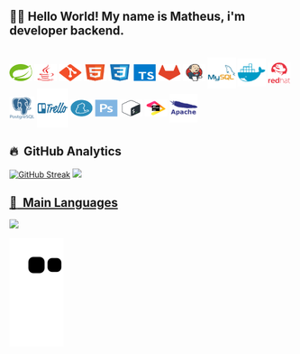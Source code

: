 ##  🖖🏻 Hello World! My name is Matheus, i'm developer backend.

<div style="display: inline_block"><br>
  <img align="center" alt="Rafa-React" height="30" width="40" src="https://raw.githubusercontent.com/devicons/devicon/master/icons/spring/spring-original.svg">
  <img align="center" alt="Matheus-Java" height="30" width="40" src="https://raw.githubusercontent.com/devicons/devicon/master/icons/java/java-plain.svg">
  <img align="center" alt="Matheus-CSS" height="30" width="40" src="https://raw.githubusercontent.com/devicons/devicon/master/icons/git/git-original.svg">
  <img align="center" alt="Matheus-HTML" height="30" width="40" src="https://raw.githubusercontent.com/devicons/devicon/master/icons/html5/html5-original.svg">
  <img align="center" alt="Matheus-CSS" height="30" width="40" src="https://raw.githubusercontent.com/devicons/devicon/master/icons/css3/css3-original.svg">
  <img align="center" alt="Matheus-TS" height="30" width="40" src="https://raw.githubusercontent.com/devicons/devicon/master/icons/typescript/typescript-plain.svg">
  <img align="center" alt="Matheus-GL" height="30" width="40" src="https://raw.githubusercontent.com/devicons/devicon/master/icons/gitlab/gitlab-plain.svg">
  <img align="center" alt="Matheus-JK" height="30" width="40" src="https://raw.githubusercontent.com/devicons/devicon/master/icons/jenkins/jenkins-original.svg">
  <img align="center" alt="Matheus-MY" height="55" width="50" src="https://raw.githubusercontent.com/devicons/devicon/master/icons/mysql/mysql-original-wordmark.svg">
  <img align="center" alt="Matheus-DK" height="50" width="50" src="https://raw.githubusercontent.com/devicons/devicon/master/icons/docker/docker-plain.svg">
  <img align="center" alt="Matheus-RH" height="37" width="40" src="https://raw.githubusercontent.com/devicons/devicon/master/icons/redhat/redhat-plain-wordmark.svg">
  <img align="center" alt="Matheus-PGS" height="40" width="45" src="https://raw.githubusercontent.com/devicons/devicon/master/icons/postgresql/postgresql-plain-wordmark.svg">
  <img align="center" alt="Matheus-TL" height="70" width="55" src="https://raw.githubusercontent.com/devicons/devicon/master/icons/trello/trello-plain-wordmark.svg">
  <img align="center" alt="Matheus-YR" height="30" width="40" src="https://raw.githubusercontent.com/devicons/devicon/master/icons/yarn/yarn-original.svg">
  <img align="center" alt="Matheus-PS" height="30" width="40" src="https://raw.githubusercontent.com/devicons/devicon/master/icons/photoshop/photoshop-plain.svg">
  <img align="center" alt="Matheus-BH" height="30" width="40" src="https://raw.githubusercontent.com/devicons/devicon/master/icons/bash/bash-original.svg">
  <img align="center" alt="Matheus-JB" height="30" width="40" src="https://raw.githubusercontent.com/devicons/devicon/master/icons/jetbrains/jetbrains-original.svg">
   <img align="center" alt="Matheus-AP" height="50" width="50" src="https://raw.githubusercontent.com/devicons/devicon/master/icons/apache/apache-plain-wordmark.svg">
</div>

## :fire: &nbsp;GitHub Analytics

[![GitHub Streak](http://github-readme-streak-stats.herokuapp.com?user=MatheusTh1&theme=radical&date_format=j%20M%5B%20Y%5D)](https://git.io/streak-stats)
<a href="https://github.com/MatheusTh1">
  <img height="195em" src="https://github-readme-stats.vercel.app/api?username=MatheusTh1&show_icons=true&theme=tokyonight&include_all_commits=true&count_private=true"/>

## :rocket: &nbsp;Main Languages
  <img height="195em" src="https://github-readme-stats.vercel.app/api/top-langs/?username=MatheusTh1&layout=compact&langs_count=7&theme=dark"/>
 
  ![Snake animation](https://github.com/rafaballerini/rafaballerini/blob/output/github-contribution-grid-snake.svg)
 
</div>
